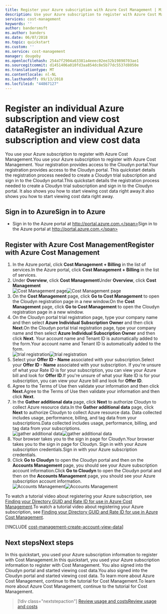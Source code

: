 ```yaml
---
title: Register your Azure subscription with Azure Cost Management | Microsoft Docs
description: Use your Azure subscription to register with Azure Cost Management.
services: cost-management
keywords: ''
author: bandersmsft
ms.author: banders
ms.date: 06/07/2018
ms.topic: quickstart
ms.custom: ''
ms.service: cost-management
manager: dougeby
ms.openlocfilehash: 254a7f2904a63381a4eeec02ee32b19890703ae1
ms.sourcegitcommit: d1451406a010fd3aa854dc8e5b77dc5537d8050e
ms.translationtype: MT
ms.contentlocale: nl-NL
ms.lasthandoff: 09/13/2018
ms.locfileid: "44867127"
---
```

# <a name="register-an-individual-azure-subscription-and-view-cost-data"></a><span data-ttu-id="10136-103">Register an individual Azure subscription and view cost data</span><span class="sxs-lookup"><span data-stu-id="10136-103">Register an individual Azure subscription and view cost data</span></span>

<span data-ttu-id="10136-104">You use your Azure subscription to register with Azure Cost Management.</span><span class="sxs-lookup"><span data-stu-id="10136-104">You use your Azure subscription to register with Azure Cost Management.</span></span> <span data-ttu-id="10136-105">Your registration provides access to the Cloudyn portal.</span><span class="sxs-lookup"><span data-stu-id="10136-105">Your registration provides access to the Cloudyn portal.</span></span> <span data-ttu-id="10136-106">This quickstart details the registration process needed to create a Cloudyn trial subscription and sign in to the Cloudyn portal.</span><span class="sxs-lookup"><span data-stu-id="10136-106">This quickstart details the registration process needed to create a Cloudyn trial subscription and sign in to the Cloudyn portal.</span></span> <span data-ttu-id="10136-107">It also shows you how to start viewing cost data right away.</span><span class="sxs-lookup"><span data-stu-id="10136-107">It also shows you how to start viewing cost data right away.</span></span>

## <a name="sign-in-to-azure"></a><span data-ttu-id="10136-108">Sign in to Azure</span><span class="sxs-lookup"><span data-stu-id="10136-108">Sign in to Azure</span></span>

- <span data-ttu-id="10136-109">Sign in to the Azure portal at http://portal.azure.com.</span><span class="sxs-lookup"><span data-stu-id="10136-109">Sign in to the Azure portal at http://portal.azure.com.</span></span>

## <a name="register-with-azure-cost-management"></a><span data-ttu-id="10136-110">Register with Azure Cost Management</span><span class="sxs-lookup"><span data-stu-id="10136-110">Register with Azure Cost Management</span></span>

1. <span data-ttu-id="10136-111">In the Azure portal, click **Cost Management + Billing** in the list of services.</span><span class="sxs-lookup"><span data-stu-id="10136-111">In the Azure portal, click **Cost Management + Billing** in the list of services.</span></span>
2. <span data-ttu-id="10136-112">Under **Overview**, click **Cost Management**</span><span class="sxs-lookup"><span data-stu-id="10136-112">Under **Overview**, click **Cost Management**</span></span>  
    <span data-ttu-id="10136-113">![Cost Management page](./media/quick-register-azure-sub/cost-mgt-billing-service.png)</span><span class="sxs-lookup"><span data-stu-id="10136-113">![Cost Management page](./media/quick-register-azure-sub/cost-mgt-billing-service.png)</span></span>
3. <span data-ttu-id="10136-114">On the **Cost Management** page, click **Go to Cost Management** to open the Cloudyn registration page in a new window.</span><span class="sxs-lookup"><span data-stu-id="10136-114">On the **Cost Management** page, click **Go to Cost Management** to open the Cloudyn registration page in a new window.</span></span>
4. <span data-ttu-id="10136-115">On the Cloudyn portal trial registration page, type your company name and then select **Azure Individual Subscription Owner** and then click **Next**.</span><span class="sxs-lookup"><span data-stu-id="10136-115">On the Cloudyn portal trial registration page, type your company name and then select **Azure Individual Subscription Owner** and then click **Next**.</span></span> <span data-ttu-id="10136-116">Your account name and Tenant ID is automatically added to the form.</span><span class="sxs-lookup"><span data-stu-id="10136-116">Your account name and Tenant ID is automatically added to the form.</span></span>  
    <span data-ttu-id="10136-117">![trial registration](./media/quick-register-azure-sub/trial-reg-ind.png)</span><span class="sxs-lookup"><span data-stu-id="10136-117">![trial registration](./media/quick-register-azure-sub/trial-reg-ind.png)</span></span>
5. <span data-ttu-id="10136-118">Select your **Offer ID - Name** associated with your subscription.</span><span class="sxs-lookup"><span data-stu-id="10136-118">Select your **Offer ID - Name** associated with your subscription.</span></span> <span data-ttu-id="10136-119">If you're unsure of what your Rate ID is for your subscription, you can view your Azure bill and look for **Offer ID**.</span><span class="sxs-lookup"><span data-stu-id="10136-119">If you're unsure of what your Rate ID is for your subscription, you can view your Azure bill and look for **Offer ID**.</span></span>
6. <span data-ttu-id="10136-120">Agree to the Terms of Use then validate your information and then click **Next**.</span><span class="sxs-lookup"><span data-stu-id="10136-120">Agree to the Terms of Use then validate your information and then click **Next**.</span></span>
7. <span data-ttu-id="10136-121">In the **Gather additional data** page, click **Next** to authorize Cloudyn to collect Azure resource data.</span><span class="sxs-lookup"><span data-stu-id="10136-121">In the **Gather additional data** page, click **Next** to authorize Cloudyn to collect Azure resource data.</span></span> <span data-ttu-id="10136-122">Data collected includes usage, performance, billing, and tag data from your subscriptions.</span><span class="sxs-lookup"><span data-stu-id="10136-122">Data collected includes usage, performance, billing, and tag data from your subscriptions.</span></span>  
    <span data-ttu-id="10136-123">![gather additional data](./media/quick-register-azure-sub/gather-additional.png)</span><span class="sxs-lookup"><span data-stu-id="10136-123">![gather additional data](./media/quick-register-azure-sub/gather-additional.png)</span></span>
8. <span data-ttu-id="10136-124">Your browser takes you to the sign in page for Cloudyn.</span><span class="sxs-lookup"><span data-stu-id="10136-124">Your browser takes you to the sign in page for Cloudyn.</span></span> <span data-ttu-id="10136-125">Sign in with your Azure subscription credentials.</span><span class="sxs-lookup"><span data-stu-id="10136-125">Sign in with your Azure subscription credentials.</span></span>
9. <span data-ttu-id="10136-126">Click **Go to Cloudyn** to open the Cloudyn portal and then on the **Accounts Management** page, you should see your Azure subscription account information.</span><span class="sxs-lookup"><span data-stu-id="10136-126">Click **Go to Cloudyn** to open the Cloudyn portal and then on the **Accounts Management** page, you should see your Azure subscription account information.</span></span>  
    <span data-ttu-id="10136-127">![Accounts Management](./media/quick-register-azure-sub/accounts-mgt.png)</span><span class="sxs-lookup"><span data-stu-id="10136-127">![Accounts Management](./media/quick-register-azure-sub/accounts-mgt.png)</span></span>

<span data-ttu-id="10136-128">To watch a tutorial video about registering your Azure subscription, see [Finding your Directory GUID and Rate ID for use in Azure Cost Management](https://youtu.be/PaRjnyaNGMI).</span><span class="sxs-lookup"><span data-stu-id="10136-128">To watch a tutorial video about registering your Azure subscription, see [Finding your Directory GUID and Rate ID for use in Azure Cost Management](https://youtu.be/PaRjnyaNGMI).</span></span>

[!INCLUDE [cost-management-create-account-view-data](../../includes/cost-management-create-account-view-data.md)]

## <a name="next-steps"></a><span data-ttu-id="10136-129">Next steps</span><span class="sxs-lookup"><span data-stu-id="10136-129">Next steps</span></span>

<span data-ttu-id="10136-130">In this quickstart, you used your Azure subscription information to register with Cost Management.</span><span class="sxs-lookup"><span data-stu-id="10136-130">In this quickstart, you used your Azure subscription information to register with Cost Management.</span></span> <span data-ttu-id="10136-131">You also signed into the Cloudyn portal and started viewing cost data.</span><span class="sxs-lookup"><span data-stu-id="10136-131">You also signed into the Cloudyn portal and started viewing cost data.</span></span> <span data-ttu-id="10136-132">To learn more about Azure Cost Management, continue to the tutorial for Cost Management.</span><span class="sxs-lookup"><span data-stu-id="10136-132">To learn more about Azure Cost Management, continue to the tutorial for Cost Management.</span></span>

> [!div class="nextstepaction"]
> [<span data-ttu-id="10136-133">Review usage and costs</span><span class="sxs-lookup"><span data-stu-id="10136-133">Review usage and costs</span></span>](./tutorial-review-usage.md)
